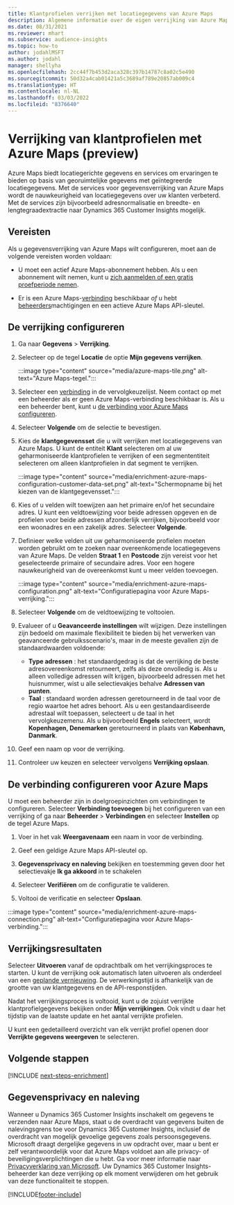 ```yaml
---
title: Klantprofielen verrijken met locatiegegevens van Azure Maps
description: Algemene informatie over de eigen verrijking van Azure Maps.
ms.date: 08/31/2021
ms.reviewer: mhart
ms.subservice: audience-insights
ms.topic: how-to
author: jodahlMSFT
ms.author: jodahl
manager: shellyha
ms.openlocfilehash: 2cc44f7b453d2aca328c397b14787c8a02c5e490
ms.sourcegitcommit: 50d32a4cab01421a5c3689af789e20857ab009c4
ms.translationtype: HT
ms.contentlocale: nl-NL
ms.lasthandoff: 03/03/2022
ms.locfileid: "8376640"
---
```

# <a name="enrichment-of-customer-profiles-with-azure-maps-preview"></a>Verrijking van klantprofielen met Azure Maps (preview)

Azure Maps biedt locatiegerichte gegevens en services om ervaringen te bieden op basis van georuimtelijke gegevens met geïntegreerde locatiegegevens. Met de services voor gegevensverrijking van Azure Maps wordt de nauwkeurigheid van locatiegegevens over uw klanten verbeterd. Met de services zijn bijvoorbeeld adresnormalisatie en breedte- en lengtegraadextractie naar Dynamics 365 Customer Insights mogelijk.

## <a name="prerequisites"></a>Vereisten

Als u gegevensverrijking van Azure Maps wilt configureren, moet aan de volgende vereisten worden voldaan:

- U moet een actief Azure Maps-abonnement hebben. Als u een abonnement wilt nemen, kunt u [zich aanmelden of een gratis proefperiode nemen](https://azure.microsoft.com/services/azure-maps/).

- Er is een Azure Maps-[verbinding](connections.md) beschikbaar *of* u hebt [beheerders](permissions.md#admin)machtigingen en een actieve Azure Maps API-sleutel.

## <a name="configure-the-enrichment"></a>De verrijking configureren

1. Ga naar **Gegevens** > **Verrijking**. 

1. Selecteer op de tegel **Locatie** de optie **Mijn gegevens verrijken**.

   :::image type="content" source="media/azure-maps-tile.png" alt-text="Azure Maps-tegel.":::

1. Selecteer een [verbinding](connections.md) in de vervolgkeuzelijst. Neem contact op met een beheerder als er geen Azure Maps-verbinding beschikbaar is. Als u een beheerder bent, kunt u [de verbinding voor Azure Maps configureren](#configure-the-connection-for-azure-maps). 

1. Selecteer **Volgende** om de selectie te bevestigen.

1. Kies de **klantgegevensset** die u wilt verrijken met locatiegegevens van Azure Maps. U kunt de entiteit **Klant** selecteren om al uw geharmoniseerde klantprofielen te verrijken of een segmententiteit selecteren om alleen klantprofielen in dat segment te verrijken.

    :::image type="content" source="media/enrichment-azure-maps-configuration-customer-data-set.png" alt-text="Schermopname bij het kiezen van de klantgegevensset.":::

1. Kies of u velden wilt toewijzen aan het primaire en/of het secundaire adres. U kunt een veldtoewijzing voor beide adressen opgeven en de profielen voor beide adressen afzonderlijk verrijken, bijvoorbeeld voor een woonadres en een zakelijk adres. Selecteer **Volgende**.

1. Definieer welke velden uit uw geharmoniseerde profielen moeten worden gebruikt om te zoeken naar overeenkomende locatiegegevens van Azure Maps. De velden **Straat 1** en **Postcode** zijn vereist voor het geselecteerde primaire of secundaire adres. Voor een hogere nauwkeurigheid van de overeenkomst kunt u meer velden toevoegen.

   :::image type="content" source="media/enrichment-azure-maps-configuration.png" alt-text="Configuratiepagina voor Azure Maps-verrijking.":::

1. Selecteer **Volgende** om de veldtoewijzing te voltooien.

1. Evalueer of u **Geavanceerde instellingen** wilt wijzigen. Deze instellingen zijn bedoeld om maximale flexibiliteit te bieden bij het verwerken van geavanceerde gebruiksscenario's, maar in de meeste gevallen zijn de standaardwaarden voldoende:
   - **Type adressen** : het standaardgedrag is dat de verrijking de beste adresovereenkomst retourneert, zelfs als deze onvolledig is. Als u alleen volledige adressen wilt krijgen, bijvoorbeeld adressen met het huisnummer, wist u alle selectievakjes behalve **Adressen van punten**. 
   - **Taal** : standaard worden adressen geretourneerd in de taal voor de regio waartoe het adres behoort. Als u een gestandaardiseerde adrestaal wilt toepassen, selecteert u de taal in het vervolgkeuzemenu. Als u bijvoorbeeld **Engels** selecteert, wordt **Kopenhagen, Denemarken** geretourneerd in plaats van **København, Danmark**.

1. Geef een naam op voor de verrijking.

1. Controleer uw keuzen en selecteer vervolgens **Verrijking opslaan**.

## <a name="configure-the-connection-for-azure-maps"></a>De verbinding configureren voor Azure Maps

U moet een beheerder zijn in doelgroepinzichten om verbindingen te configureren. Selecteer **Verbinding toevoegen** bij het configureren van een verrijking of ga naar **Beheerder** > **Verbindingen** en selecteer **Instellen** op de tegel Azure Maps.

1. Voer in het vak **Weergavenaam** een naam in voor de verbinding.

1. Geef een geldige Azure Maps API-sleutel op.

1. **Gegevensprivacy en naleving** bekijken en toestemming geven door het selectievakje **Ik ga akkoord** in te schakelen

1. Selecteer **Verifiëren** om de configuratie te valideren.

1. Voltooi de verificatie en selecteer **Opslaan**.

:::image type="content" source="media/enrichment-azure-maps-connection.png" alt-text="Configuratiepagina voor Azure Maps-verbinding.":::

## <a name="enrichment-results"></a>Verrijkingsresultaten

Selecteer **Uitvoeren** vanaf de opdrachtbalk om het verrijkingsproces te starten. U kunt de verrijking ook automatisch laten uitvoeren als onderdeel van een [geplande vernieuwing](system.md#schedule-tab). De verwerkingstijd is afhankelijk van de grootte van uw klantgegevens en de API-responstijden.

Nadat het verrijkingsproces is voltooid, kunt u de zojuist verrijkte klantprofielgegevens bekijken onder **Mijn verrijkingen**. Ook vindt u daar het tijdstip van de laatste update en het aantal verrijkte profielen.

U kunt een gedetailleerd overzicht van elk verrijkt profiel openen door **Verrijkte gegevens weergeven** te selecteren.

## <a name="next-steps"></a>Volgende stappen

[!INCLUDE [next-steps-enrichment](../includes/next-steps-enrichment.md)]

## <a name="data-privacy-and-compliance"></a>Gegevensprivacy en naleving

Wanneer u Dynamics 365 Customer Insights inschakelt om gegevens te verzenden naar Azure Maps, staat u de overdracht van gegevens buiten de nalevingsgrens toe voor Dynamics 365 Customer Insights, inclusief de overdracht van mogelijk gevoelige gegevens zoals persoonsgegevens. Microsoft draagt dergelijke gegevens in uw opdracht over, maar u bent er zelf verantwoordelijk voor dat Azure Maps voldoet aan alle privacy- of beveiligingsverplichtingen die u hebt. Ga voor meer informatie naar [Privacyverklaring van Microsoft](https://go.microsoft.com/fwlink/?linkid=396732).
Uw Dynamics 365 Customer Insights-beheerder kan deze verrijking op elk moment verwijderen om het gebruik van deze functionaliteit te stoppen.

[!INCLUDE[footer-include](../includes/footer-banner.md)]
